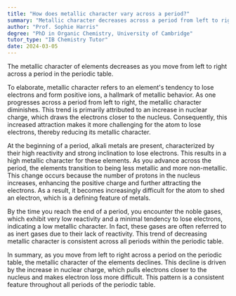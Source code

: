 ```yaml
---
title: "How does metallic character vary across a period?"
summary: "Metallic character decreases across a period from left to right on the periodic table."
author: "Prof. Sophie Harris"
degree: "PhD in Organic Chemistry, University of Cambridge"
tutor_type: "IB Chemistry Tutor"
date: 2024-03-05
---
```


The metallic character of elements decreases as you move from left to right across a period in the periodic table.

To elaborate, metallic character refers to an element's tendency to lose electrons and form positive ions, a hallmark of metallic behavior. As one progresses across a period from left to right, the metallic character diminishes. This trend is primarily attributed to an increase in nuclear charge, which draws the electrons closer to the nucleus. Consequently, this increased attraction makes it more challenging for the atom to lose electrons, thereby reducing its metallic character.

At the beginning of a period, alkali metals are present, characterized by their high reactivity and strong inclination to lose electrons. This results in a high metallic character for these elements. As you advance across the period, the elements transition to being less metallic and more non-metallic. This change occurs because the number of protons in the nucleus increases, enhancing the positive charge and further attracting the electrons. As a result, it becomes increasingly difficult for the atom to shed an electron, which is a defining feature of metals.

By the time you reach the end of a period, you encounter the noble gases, which exhibit very low reactivity and a minimal tendency to lose electrons, indicating a low metallic character. In fact, these gases are often referred to as inert gases due to their lack of reactivity. This trend of decreasing metallic character is consistent across all periods within the periodic table.

In summary, as you move from left to right across a period on the periodic table, the metallic character of the elements declines. This decline is driven by the increase in nuclear charge, which pulls electrons closer to the nucleus and makes electron loss more difficult. This pattern is a consistent feature throughout all periods of the periodic table.
    
